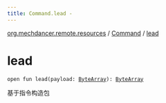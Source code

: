 ```yaml
---
title: Command.lead - 
---
```


[org.mechdancer.remote.resources](../index.html) / [Command](index.html) / [lead](./lead.html)

# lead

`open fun lead(payload: `[`ByteArray`](https://kotlinlang.org/api/latest/jvm/stdlib/kotlin/-byte-array/index.html)`): `[`ByteArray`](https://kotlinlang.org/api/latest/jvm/stdlib/kotlin/-byte-array/index.html)

基于指令构造包

